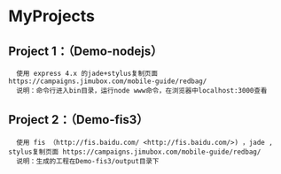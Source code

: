 ﻿# MyProjects
## Project 1：（Demo-nodejs）        
      使用 express 4.x 的jade+stylus复制页面 https://campaigns.jimubox.com/mobile-guide/redbag/             
      说明：命令行进入bin目录，运行node www命令，在浏览器中localhost:3000查看       
## Project 2：（Demo-fis3）          
      使用 fis （http://fis.baidu.com/ <http://fis.baidu.com/>) ，jade , stylus复制页面 https://campaigns.jimubox.com/mobile-guide/redbag/          
      说明：生成的工程在Demo-fis3/output目录下


